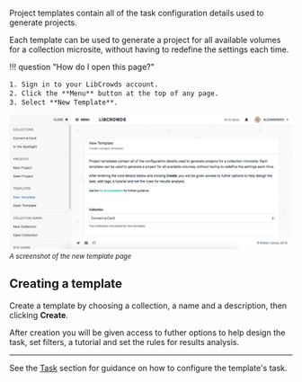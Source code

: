 Project templates contain all of the task configuration details used to
generate projects.

Each template can be used to generate a project for all available volumes for
a collection microsite, without having to redefine the settings each time.

!!! question "How do I open this page?"

    1. Sign in to your LibCrowds account.
    2. Click the **Menu** button at the top of any page.
    3. Select **New Template**.

![A screenshot of the new template page](/assets/img/template/new.png?raw=true)
<br><small>*A screenshot of the new template page*</small>

## Creating a template

Create a template by choosing a collection, a name and a description, then
clicking **Create**.

After creation you will be given access to futher options to help design
the task, set filters, a tutorial and set the rules for results analysis.

---

See the [Task](/templates/task.md) section for guidance on how to configure
the template's task.
